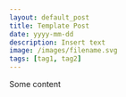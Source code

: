 ```yaml
---
layout: default_post
title: Template Post
date: yyyy-mm-dd
description: Insert text
image: /images/filename.svg
tags: [tag1, tag2]
---
```


Some content
